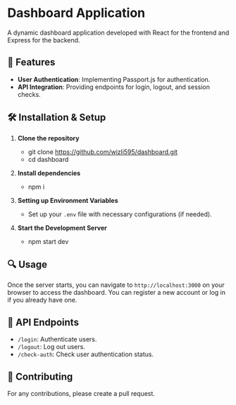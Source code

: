 # Dashboard Application

A dynamic dashboard application developed with React for the frontend and Express for the backend.

## 🚀 Features

- **User Authentication**: Implementing Passport.js for authentication.
- **API Integration**: Providing endpoints for login, logout, and session checks.

## 🛠 Installation & Setup

1. **Clone the repository**
   - git clone https://github.com/wizli595/dashboard.git
   - cd dashboard
2. **Install dependencies**

   - npm i

3. **Setting up Environment Variables**

   - Set up your `.env` file with necessary configurations (if needed).

4. **Start the Development Server**

   - npm start dev

## 🔍 Usage

Once the server starts, you can navigate to `http://localhost:3000` on your browser to access the dashboard. You can register a new account or log in if you already have one.

## 📌 API Endpoints

- `/login`: Authenticate users.
- `/logout`: Log out users.
- `/check-auth`: Check user authentication status.

## 🤝 Contributing

For any contributions, please create a pull request.

